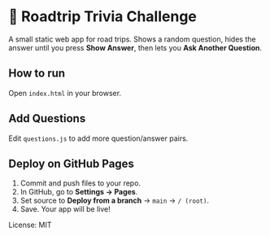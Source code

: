 # 🚗 Roadtrip Trivia Challenge

A small static web app for road trips. Shows a random question, hides the answer until you press **Show Answer**, then lets you **Ask Another Question**.

## How to run
Open `index.html` in your browser.

## Add Questions
Edit `questions.js` to add more question/answer pairs.

## Deploy on GitHub Pages
1. Commit and push files to your repo.
2. In GitHub, go to **Settings → Pages**.
3. Set source to **Deploy from a branch** → `main` → `/ (root)`.
4. Save. Your app will be live!

License: MIT